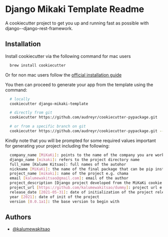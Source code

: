 
# Django Mikaki Template Readme

A cookiecutter project to get you up and running fast as possible with django--django-rest-framework.




## Installation 

Install cookiecutter via the following command for mac users

```bash 
  brew install cookiecutter
```

Or for non mac users follow the [official installation guide](https://cookiecutter.readthedocs.io/en/1.7.2/installation.html)

You then can proceed to generate your app from the template using the command:

```bash
  # locally
  cookiecutter django-mikaki-template

  # directly from git
  cookiecutter https://github.com/audreyr/cookiecutter-pypackage.git

  # or from a specific branch on git
  cookiecutter https://github.com/audreyr/cookiecutter-pypackage.git --checkout develop
```

Kindly note that you will be prompted for some required values important for generating your project including the following:

```bash
  company_name [MiKaKi]: points to the name of the company you are working for
  django_name [mikaki]: refers to the project directory name
  full_name [Kalume Kitsao]: full names of the autohor
  nickname [MiKaKi]: the name of the final package that can be pip installed
  project_name [mikaki]: name of the project e.g. chama
  email [kalumewakitsao@gmail.com]: email of the author
  project_description [Django project developed from the MiKaKi cookie cutter, ni God]: a description of the project
  project_url [https://github.com/kalumewakitsao/dummy]: project url e.g. on github
  release_date [2021-05-31]: date of initialization of the project release
  year [2021]: date of init of the project
  version [0.0.1a1]: the base version to begin with
```



  ## Authors

- [@kalumewakitsao](https://www.github.com/kalumewakitsao)